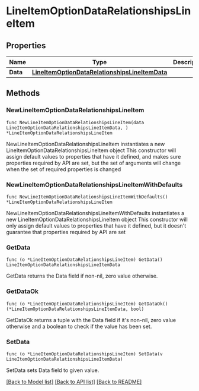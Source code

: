 # LineItemOptionDataRelationshipsLineItem

## Properties

Name | Type | Description | Notes
------------ | ------------- | ------------- | -------------
**Data** | [**LineItemOptionDataRelationshipsLineItemData**](LineItemOptionDataRelationshipsLineItemData.md) |  | 

## Methods

### NewLineItemOptionDataRelationshipsLineItem

`func NewLineItemOptionDataRelationshipsLineItem(data LineItemOptionDataRelationshipsLineItemData, ) *LineItemOptionDataRelationshipsLineItem`

NewLineItemOptionDataRelationshipsLineItem instantiates a new LineItemOptionDataRelationshipsLineItem object
This constructor will assign default values to properties that have it defined,
and makes sure properties required by API are set, but the set of arguments
will change when the set of required properties is changed

### NewLineItemOptionDataRelationshipsLineItemWithDefaults

`func NewLineItemOptionDataRelationshipsLineItemWithDefaults() *LineItemOptionDataRelationshipsLineItem`

NewLineItemOptionDataRelationshipsLineItemWithDefaults instantiates a new LineItemOptionDataRelationshipsLineItem object
This constructor will only assign default values to properties that have it defined,
but it doesn't guarantee that properties required by API are set

### GetData

`func (o *LineItemOptionDataRelationshipsLineItem) GetData() LineItemOptionDataRelationshipsLineItemData`

GetData returns the Data field if non-nil, zero value otherwise.

### GetDataOk

`func (o *LineItemOptionDataRelationshipsLineItem) GetDataOk() (*LineItemOptionDataRelationshipsLineItemData, bool)`

GetDataOk returns a tuple with the Data field if it's non-nil, zero value otherwise
and a boolean to check if the value has been set.

### SetData

`func (o *LineItemOptionDataRelationshipsLineItem) SetData(v LineItemOptionDataRelationshipsLineItemData)`

SetData sets Data field to given value.



[[Back to Model list]](../README.md#documentation-for-models) [[Back to API list]](../README.md#documentation-for-api-endpoints) [[Back to README]](../README.md)


